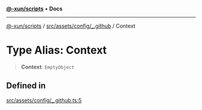 [**@-xun/scripts**](../../../../../README.md) • **Docs**

***

[@-xun/scripts](../../../../../README.md) / [src/assets/config/\_.github](../README.md) / Context

# Type Alias: Context

> **Context**: `EmptyObject`

## Defined in

[src/assets/config/\_.github.ts:5](https://github.com/Xunnamius/xscripts/blob/8feaaa78a9f524f02e4cc9204ef84f329d31ab94/src/assets/config/_.github.ts#L5)
